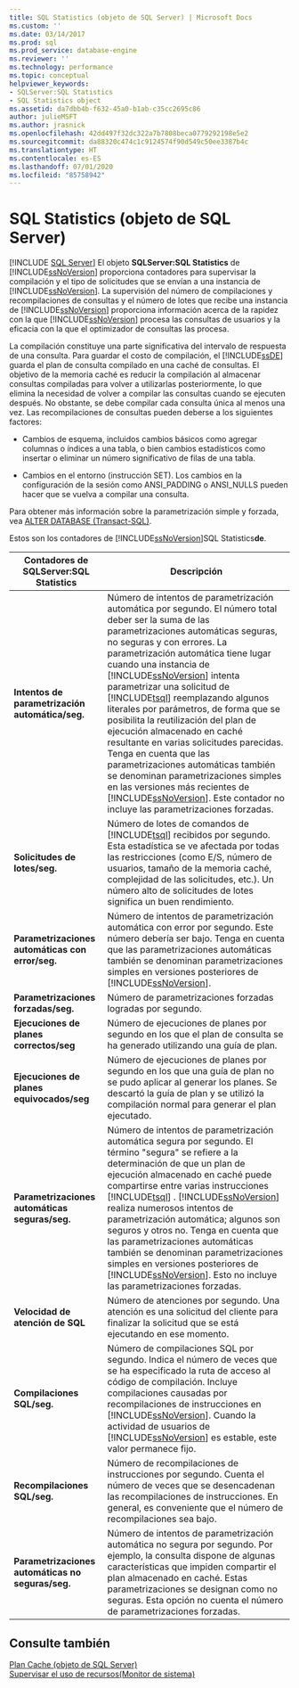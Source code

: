 ```yaml
---
title: SQL Statistics (objeto de SQL Server) | Microsoft Docs
ms.custom: ''
ms.date: 03/14/2017
ms.prod: sql
ms.prod_service: database-engine
ms.reviewer: ''
ms.technology: performance
ms.topic: conceptual
helpviewer_keywords:
- SQLServer:SQL Statistics
- SQL Statistics object
ms.assetid: da7dbb4b-f632-45a0-b1ab-c35cc2695c86
author: julieMSFT
ms.author: jrasnick
ms.openlocfilehash: 42dd497f32dc322a7b7808beca0779292198e5e2
ms.sourcegitcommit: da88320c474c1c9124574f90d549c50ee3387b4c
ms.translationtype: HT
ms.contentlocale: es-ES
ms.lasthandoff: 07/01/2020
ms.locfileid: "85758942"
---
```

# <a name="sql-server-sql-statistics-object"></a>SQL Statistics (objeto de SQL Server)
 [!INCLUDE [SQL Server](../../includes/applies-to-version/sqlserver.md)]
  El objeto **SQLServer:SQL Statistics** de [!INCLUDE[ssNoVersion](../../includes/ssnoversion-md.md)] proporciona contadores para supervisar la compilación y el tipo de solicitudes que se envían a una instancia de [!INCLUDE[ssNoVersion](../../includes/ssnoversion-md.md)]. La supervisión del número de compilaciones y recompilaciones de consultas y el número de lotes que recibe una instancia de [!INCLUDE[ssNoVersion](../../includes/ssnoversion-md.md)] proporciona información acerca de la rapidez con la que [!INCLUDE[ssNoVersion](../../includes/ssnoversion-md.md)] procesa las consultas de usuarios y la eficacia con la que el optimizador de consultas las procesa.  
  
 La compilación constituye una parte significativa del intervalo de respuesta de una consulta. Para guardar el costo de compilación, el [!INCLUDE[ssDE](../../includes/ssde-md.md)] guarda el plan de consulta compilado en una caché de consultas. El objetivo de la memoria caché es reducir la compilación al almacenar consultas compiladas para volver a utilizarlas posteriormente, lo que elimina la necesidad de volver a compilar las consultas cuando se ejecuten después. No obstante, se debe compilar cada consulta única al menos una vez. Las recompilaciones de consultas pueden deberse a los siguientes factores:  
  
-   Cambios de esquema, incluidos cambios básicos como agregar columnas o índices a una tabla, o bien cambios estadísticos como insertar o eliminar un número significativo de filas de una tabla.  
  
-   Cambios en el entorno (instrucción SET). Los cambios en la configuración de la sesión como ANSI_PADDING o ANSI_NULLS pueden hacer que se vuelva a compilar una consulta.  
  
 Para obtener más información sobre la parametrización simple y forzada, vea [ALTER DATABASE &#40;Transact-SQL&#41;](../../t-sql/statements/alter-database-transact-sql.md).  
  
 Estos son los contadores de [!INCLUDE[ssNoVersion](../../includes/ssnoversion-md.md)]SQL Statistics**de**.  
  
|Contadores de SQLServer:SQL Statistics|Descripción|  
|----------------------------------------|-----------------|  
|**Intentos de parametrización automática/seg.**|Número de intentos de parametrización automática por segundo. El número total deber ser la suma de las parametrizaciones automáticas seguras, no seguras y con errores. La parametrización automática tiene lugar cuando una instancia de [!INCLUDE[ssNoVersion](../../includes/ssnoversion-md.md)] intenta parametrizar una solicitud de [!INCLUDE[tsql](../../includes/tsql-md.md)] reemplazando algunos literales por parámetros, de forma que se posibilita la reutilización del plan de ejecución almacenado en caché resultante en varias solicitudes parecidas. Tenga en cuenta que las parametrizaciones automáticas también se denominan parametrizaciones simples en las versiones más recientes de [!INCLUDE[ssNoVersion](../../includes/ssnoversion-md.md)]. Este contador no incluye las parametrizaciones forzadas.|  
|**Solicitudes de lotes/seg.**|Número de lotes de comandos de [!INCLUDE[tsql](../../includes/tsql-md.md)] recibidos por segundo. Esta estadística se ve afectada por todas las restricciones (como E/S, número de usuarios, tamaño de la memoria caché, complejidad de las solicitudes, etc.). Un número alto de solicitudes de lotes significa un buen rendimiento.|  
|**Parametrizaciones automáticas con error/seg.**|Número de intentos de parametrización automática con error por segundo. Este número debería ser bajo. Tenga en cuenta que las parametrizaciones automáticas también se denominan parametrizaciones simples en versiones posteriores de [!INCLUDE[ssNoVersion](../../includes/ssnoversion-md.md)].|  
|**Parametrizaciones forzadas/seg.**|Número de parametrizaciones forzadas logradas por segundo.|  
|**Ejecuciones de planes correctos/seg**|Número de ejecuciones de planes por segundo en los que el plan de consulta se ha generado utilizando una guía de plan.|  
|**Ejecuciones de planes equivocados/seg**|Número de ejecuciones de planes por segundo en los que una guía de plan no se pudo aplicar al generar los planes. Se descartó la guía de plan y se utilizó la compilación normal para generar el plan ejecutado.|  
|**Parametrizaciones automáticas seguras/seg.**|Número de intentos de parametrización automática segura por segundo. El término "segura" se refiere a la determinación de que un plan de ejecución almacenado en caché puede compartirse entre varias instrucciones [!INCLUDE[tsql](../../includes/tsql-md.md)] . [!INCLUDE[ssNoVersion](../../includes/ssnoversion-md.md)] realiza numerosos intentos de parametrización automática; algunos son seguros y otros no. Tenga en cuenta que las parametrizaciones automáticas también se denominan parametrizaciones simples en versiones posteriores de [!INCLUDE[ssNoVersion](../../includes/ssnoversion-md.md)]. Esto no incluye las parametrizaciones forzadas.|  
|**Velocidad de atención de SQL**|Número de atenciones por segundo. Una atención es una solicitud del cliente para finalizar la solicitud que se está ejecutando en ese momento.|  
|**Compilaciones SQL/seg.**|Número de compilaciones SQL por segundo. Indica el número de veces que se ha especificado la ruta de acceso al código de compilación. Incluye compilaciones causadas por recompilaciones de instrucciones en [!INCLUDE[ssNoVersion](../../includes/ssnoversion-md.md)]. Cuando la actividad de usuarios de [!INCLUDE[ssNoVersion](../../includes/ssnoversion-md.md)] es estable, este valor permanece fijo.|  
|**Recompilaciones SQL/seg.**|Número de recompilaciones de instrucciones por segundo. Cuenta el número de veces que se desencadenan las recompilaciones de instrucciones. En general, es conveniente que el número de recompilaciones sea bajo.|  
|**Parametrizaciones automáticas no seguras/seg.**|Número de intentos de parametrización automática no segura por segundo. Por ejemplo, la consulta dispone de algunas características que impiden compartir el plan almacenado en caché. Estas parametrizaciones se designan como no seguras. Esta opción no cuenta el número de parametrizaciones forzadas.|  
  
## <a name="see-also"></a>Consulte también  
 [Plan Cache (objeto de SQL Server)](../../relational-databases/performance-monitor/sql-server-plan-cache-object.md)   
 [Supervisar el uso de recursos&#40;Monitor de sistema&#41;](../../relational-databases/performance-monitor/monitor-resource-usage-system-monitor.md)  
  
  
